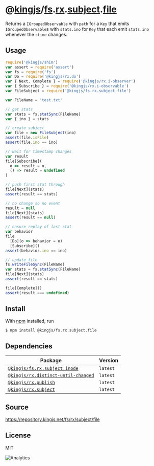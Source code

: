 # @[kingjs][@kingjs]/[fs][ns0].[rx][ns1].[subject][ns2].[file][ns3]
Returns a `IGroupedObservable` with `path` for a `Key`  that emits `IGroupedObservable`s with `stats.ino` for `Key` that each emit `stats.ino` whenever the `ctime` changes.
## Usage
```js
require('@kingjs/shim')
var assert = require('assert')
var fs = require('fs')
var Do = require('@kingjs/rx.do')
var { Next, Complete } = require('@kingjs/rx.i-observer')
var { Subscribe } = require('@kingjs/rx.i-observable')
var FileSubject = require('@kingjs/fs.rx.subject.file')

var FileName = 'test.txt'

// get stats
var stats = fs.statSync(FileName)
var { ino } = stats

// create subject
var file = new FileSubject(ino)
assert(file.isFile)
assert(file.ino == ino)

// wait for timestamp changes 
var result
file[Subscribe](
  o => result = o,
  () => result = undefined
)

// push first stat through
file[Next](stats)
assert(result == stats)

// no change so no event
result = null
file[Next](stats)
assert(result == null)

// ensure replay of last stat
var behavior
file
  [Do](o => behavior = o)
  [Subscribe]()
assert(behavior.ino == ino)

// update file
fs.writeFileSync(FileName)
var stats = fs.statSync(FileName)
file[Next](stats)
assert(result == stats)

file[Complete]()
assert(result === undefined)
```






## Install
With [npm](https://npmjs.org/) installed, run
```
$ npm install @kingjs/fs.rx.subject.file
```
## Dependencies
|Package|Version|
|---|---|
|[`@kingjs/fs.rx.subject.inode`](https://www.npmjs.com/package/@kingjs/fs.rx.subject.inode)|`latest`|
|[`@kingjs/rx.distinct-until-changed`](https://www.npmjs.com/package/@kingjs/rx.distinct-until-changed)|`latest`|
|[`@kingjs/rx.publish`](https://www.npmjs.com/package/@kingjs/rx.publish)|`latest`|
|[`@kingjs/rx.subject`](https://www.npmjs.com/package/@kingjs/rx.subject)|`latest`|
## Source
https://repository.kingjs.net/fs/rx/subject/file
## License
MIT

![Analytics](https://analytics.kingjs.net/fs/rx/subject/file)

[@kingjs]: https://www.npmjs.com/package/kingjs
[ns0]: https://www.npmjs.com/package/@kingjs/fs
[ns1]: https://www.npmjs.com/package/@kingjs/fs.rx
[ns2]: https://www.npmjs.com/package/@kingjs/fs.rx.subject
[ns3]: https://www.npmjs.com/package/@kingjs/fs.rx.subject.file
